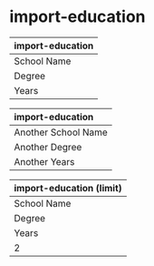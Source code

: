 # import-education

| import-education |
| :---- |
| School Name |
| Degree |
| Years |

| import-education |
| :---- |
| Another School Name |
| Another Degree |
| Another Years |

| import-education (limit) |
| :---- |
| School Name |
| Degree |
| Years |
| 2 |
